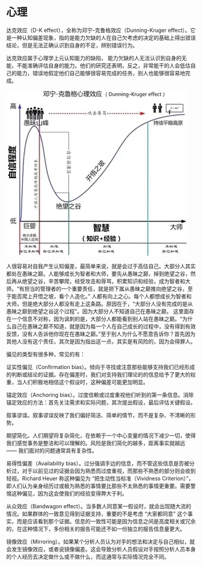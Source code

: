 # 心理

达克效应（D-K effect），全称为邓宁-克鲁格效应（Dunning-Kruger effect）。它是一种认知偏差现象，指的是能力欠缺的人在自己欠考虑的决定的基础上得出错误结论，但是无法正确认识到自身的不足，辨别错误行为。

达克效应属于心理学上元认知能力的缺陷， 能力欠缺的人无法认识到自身的无能，不能准确评估自身的能力。他们的研究还表明，反之，非常能干的人会低估自己的能力，错误地假定他们自己能够很容易完成的任务，别人也能够很容易地完成。

![D-K effect](./images/D-K_effect.jpg)

人很容易对自我产生认知偏差，最简单来说，就是会过于高估自己。大部分人其实都处在愚昧之巅。人能够成长为智者和大师，要先从愚昧之巅，掉到绝望之谷，然后再从绝望之谷，辛苦攀爬，经受攻击和辱骂，积累知识和经验，成为智者和大师。“有担当的管理者的一个重要责任，就是把下属从愚昧之巅推向绝望之谷，至于能否爬上开悟之坡，看个人造化。”
人都有向上之心。每个人都想成长为智者和大师，但是绝大部分人都没有走上这条路。原因在于，“大部分人没有完成的是从愚昧之巅到绝望之谷这个过程”。因为大部分人不知道自己在愚昧之巅。
这里面存在一个信息不对称，因为讽刺的是，大部分人都能看到别人站在愚昧之巅。“为什么自己在愚昧之巅不知道，就是因为每一个人在自己成长的过程中，没有得到有效反馈，没有人告诉他你现在在愚昧之巅。”至于别人为什么不愿意告诉你？首先因为其他人没有这个责任，其次是因为指出这一点，其实是有风险的，因为会得罪人。

偏见的类型有很多种，常见的有：

证实性偏见（Confirmation bias）。倾向于寻找或注意那些能够支持我们已经形成的判断或结论的证据。存在偏差时，我们对支持我们理论的的信息给予了更大的权重，当人们积极地相信这个假设时，这种偏差可能更加明显。

锚定效应（Anchoring bias）。过度信赖或过度重视他们听到的第一条信息。消除锚定效应的方法：首先关注需求和实际问题，其次提出假设，最后评估关键假设。

叙事谬误。叙事谬误反映了我们偏好简洁、简单的情节，而不是复杂、不清晰的形势。

期望简化。人们期望将复杂简化，在依赖于一个中心变量的情况下减少一切，使得我们感觉事务是整洁和可以理解的。风险是我们简化的越多，距离事实就越远 —— 我们面对的问题通常具有复杂性。

易得性偏差（Availability bias）。过分强调手边的信息，而不管这些信息是否被分析过，对于以前见过的证据会因为熟悉而过度重视，而那些不熟悉的部分则会收到轻视。Richard Heuer 称这种偏见为 “把生动性当标准（Vividness Criterion）”，即人们认为亲身经历过或极为熟悉的事情要比那些不太熟悉的事情更重要。需要警惕这种偏见，因为这会使我们的经验变得弊大于利。

从众效应（Bandwagon effect）。当多数人同意某一假设时，就会出现随大流的情况。如果群体的一致意见得到证据支持，重要的不是考虑 “大家都同意” 这个事实，而是应该看到那个证据。信息的一致性可能是因为信息之间是高度相关或冗余的，在这种情况下，多份相关的报告可能还不如一份独立的报告信息量更大。

镜像效应（Mirroring）。如果某个分析人员认为对手的想法和决定与自己相似，就会发生镜像效应，或者说镜像偏差。这会导致分析人员假设对手按照分析人员本身的个人经历去决定做什么或不做什么，而这通常与实际情况完全不同。
